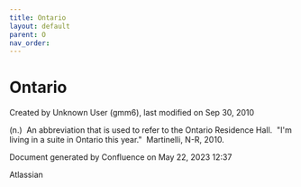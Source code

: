 ```yaml
---
title: Ontario
layout: default
parent: O
nav_order:
---
```


# Ontario

Created by  Unknown User (gmm6), last modified on Sep 30, 2010

(n.)  An abbreviation that is used to refer to the Ontario Residence Hall.  &quot;I'm living in a suite in Ontario this year.&quot;  Martinelli, N-R, 2010.

Document generated by Confluence on May 22, 2023 12:37

Atlassian
